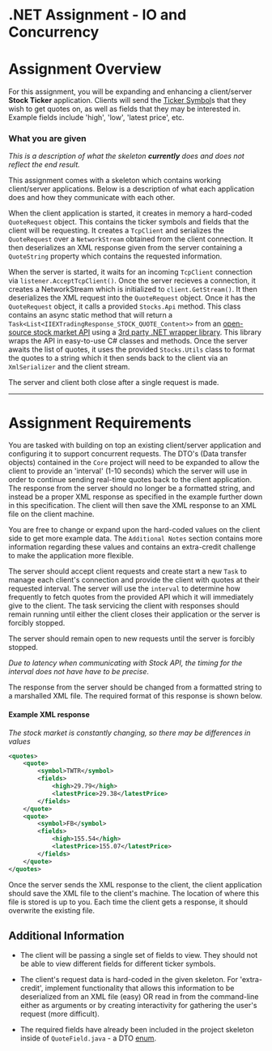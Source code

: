 # .NET Assignment - IO and Concurrency

# Assignment Overview

For this assignment, you will be expanding and enhancing a client/server **Stock Ticker** application. Clients will send the [Ticker Symbol](https://en.wikipedia.org/wiki/Ticker_symbol)s that they wish to get quotes on, as well as fields that they may be interested in. Example fields include 'high', 'low', 'latest price', etc. 

### What you are given

*This is a description of what the skeleton **currently** does and does not reflect the end result.*

This assignment comes with a skeleton which contains working client/server applications. Below is a description of what each application does and how they communicate with each other.

When the client application is started, it creates in memory a hard-coded `QuoteRequest` object. This contains the ticker symbols and fields that the client will be requesting. It creates a `TcpClient` and serializes the `QuoteRequest` over a `NetworkStream` obtained from the client connection. It then deserializes an XML response given from the server containing a `QuoteString` property which contains the requested information.

When the server is started, it waits for an incoming `TcpClient` connection via `listener.AcceptTcpClient()`. Once the server recieves a connection, it creates a NetworkStream which is initialized to `client.GetStream()`. It then deserializes the XML request into the `QuoteRequest` object. Once it has the `QuoteRequest` object, it calls a provided `Stocks.Api` method. This class contains an async static method that will return a `Task<List<IIEXTradingResponse_STOCK_QUOTE_Content>>` from an [open-source stock market API](https://iextrading.com/developer/docs/) using a [3rd party .NET wrapper library](https://www.nuget.org/packages/IEXTradingApi/). This library wraps the API in easy-to-use C# classes and methods. Once the server awaits the list of quotes, it uses the provided `Stocks.Utils` class to format the quotes to a string which it then sends back to the client via an `XmlSerializer` and the client stream.

The server and client both close after a single request is made.

---

# Assignment Requirements

You are tasked with building on top an existing client/server application and configuring it to support concurrent requests. The DTO's (Data transfer objects) contained in the `Core` project will need to be expanded to allow the client to provide an 'interval' (1-10 seconds) which the server will use in order to continue sending real-time quotes back to the client application. The response from the server should no longer be a formatted string, and instead be a proper XML response as specified in the example further down in this specification. The client will then save the XML response to an XML file on the client machine.

You are free to change or expand upon the hard-coded values on the client side to get more example data. The `Additional Notes` section contains more information regarding these values and contains an extra-credit challenge to make the application more flexible.

The server should accept client requests and create start a new `Task` to manage each client's connection and provide the client with quotes at their requested interval. The server will use the `interval` to determine how frequently to fetch quotes from the provided API which it will immediately give to the client. The task servicing the client with responses should remain running until either the client closes their application or the server is forcibly stopped.

The server should remain open to new requests until the server is forcibly stopped.

*Due to latency when communicating with Stock API, the timing for the interval does not have have to be precise*.

The response from the server should be changed from a formatted string to a marshalled XML file. The required format of this response is shown below.

#### Example XML response

*The stock market is constantly changing, so there may be differences in values*

```xml
<quotes>
    <quote>
        <symbol>TWTR</symbol>
        <fields>
            <high>29.79</high>
            <latestPrice>29.38</latestPrice>
        </fields>
    </quote>
    <quote>
        <symbol>FB</symbol>
        <fields>
            <high>155.54</high>
            <latestPrice>155.07</latestPrice>
        </fields>
    </quote>
</quotes>
```

Once the server sends the XML response to the client, the client application should save the XML file to the client's machine. The location of where this file is stored is up to you. Each time the client gets a response, it should overwrite the existing file.

## Additional Information

* The client will be passing a single set of fields to view. They should not be able to view different fields for different ticker symbols.

* The client's request data is hard-coded in the given skeleton. For 'extra-credit', implement functionality that allows this information to be deserialized from an XML file (easy) OR read in from the command-line either as arguments or by creating interactivity for gathering the user's request (more difficult).

* The required fields have already been included in the project skeleton inside of `QuoteField.java` - a DTO [enum](https://docs.oracle.com/javase/tutorial/java/javaOO/enum.html).
